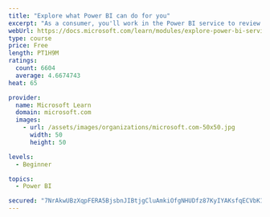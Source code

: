 ```yaml
---
title: "Explore what Power BI can do for you"
excerpt: "As a consumer, you'll work in the Power BI service to review and interact with content that has been shared with you. This module provides the foundational information that you need to work effectively in the Power BI service."
webUrl: https://docs.microsoft.com/learn/modules/explore-power-bi-service/
type: course
price: Free
length: PT1H9M
ratings:
  count: 6604
  average: 4.6674743
heat: 65

provider:
  name: Microsoft Learn
  domain: microsoft.com
  images:
    - url: /assets/images/organizations/microsoft.com-50x50.jpg
      width: 50
      height: 50

levels:
  - Beginner

topics:
  - Power BI

secured: "7NrAkwUBzXqpFERA5BjsbnJIBtjgCluAmkiOfgNHUDfz87KyIYAKsfqECVbK1uYqLLfetYtvM5SakkihR5qDUgvmESb23qEQS96DHCn0S809CWH8DyPYQVawbdIz0R1tXySl8L92ixpA3rOR59TCNw4yKqLJAc8mSsNcwiFFBbQ6SeLd0wb5cOM68xt5K6zr7urWjw/41q/aQnUMdheoZzPGhvmlSkUpG8kVwUNpwewhoUm+elMiEycKkcl6w2cOg3WjP1kDctlxli3ZXMazwJtxX0d+iEWGPhbSbMQJN2zNKH/rVU2FfRdXfqwQaA2yPNWXpvrLfDQZXdSaBHlkFcCP4CtV8byO7+FFW2UNIjPWd1fOQ5UiSdvxYLkWBdrOKaT3AE/lILuoTutoO9MLKrZ3IfG1jLOrst8Ql6Z7rYA=;/ey41+dVW8EoULmepBYIpw=="
---
```


